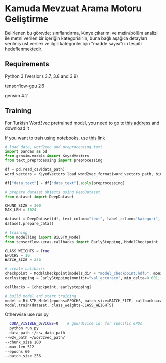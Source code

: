 # Kamuda Mevzuat Arama Motoru Geliştirme

Belirlenen bu görevde; sınıflandırma, künye çıkarımı ve metin/bölüm analizi ile metni verilen bir içeriğin kategorisinin, buna bağlı aşağıda detayları verilmiş üst verileri ve ilgili kategoriler için "madde sayısı"nın tespiti hedeflenmektedir.

## Requirements
Python 3 (Versions 3.7, 3.8 and 3.9)

tensorflow-gpu 2.6

gensim 4.2 

## Training

For Turkish Word2vec pretrained model, you need to go to <a href="https://drive.google.com/drive/folders/1IBMTAGtZ4DakSCyAoA4j7Ch0Ft1aFoww">this address</a> and download it

If you want to train using notebooks, use <a href="https://github.com/idurgar/data.ml.teknofest22/blob/master/notebooks/classification.ipynb">this link</a>

```python
# load data, word2vec and preprocessing text
import pandas as pd
from gensim.models import KeyedVectors
from text_preprocessing import preprocessing

df = pd.read_csv(data_path)
word_vectors = KeyedVectors.load_word2vec_format(word_vectors_path, binary=True)

df["data_text"] = df["data_text"].apply(preprocessing)

```

```python
# prepare dataset objects using DeepDataset
from dataset import DeepDataset

CHUNK_SIZE = 300
MAX_LEN = 1024

dataset = DeepDataset(df, text_column="text", label_column="kategori", chunk_size=CHUNK_SIZE, word_vectors=word_vectors, max_len=MAX_LEN)
dataset.prepare_data()

```

```python
# training
from modelling import BiLSTM_Model
from tensorflow.keras.callbacks import EarlyStopping, ModelCheckpoint

CLASS_WEIGHTS = True
EPOCHS = 10
BATCH_SIZE = 256

# create callbacks
checkpoint = ModelCheckpoint(models_dir + "model_checkpoint.hdf5", monitor='val_accuracy', verbose=1, save_best_only=True, mode='max')
earlystopping = EarlyStopping(monitor="val_accuracy", min_delta=0.001, patience=9, mode="max")

callbacks = [checkpoint, earlystopping]

# build model and start training
model = BiLSTM_Model(epochs=EPOCHS, batch_size=BATCH_SIZE, callbacks=callbacks)
model.train(dataset, class_weights=CLASS_WEIGHTS)
```

Otherwise use run.py

```bash
  CUDA_VISIBLE_DEVICES=0    # gpu/device id: for specific GPUs
  python run.py
--data_path ~/csv_data_path
--w2v_path ~/word2vec_path/
--chunk_size 100     
--max_len 512   
--epochs 60   
--batch_size 256
```

